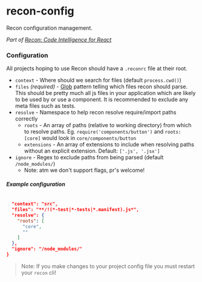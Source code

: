 recon-config
============

Recon configuration management.

*Part of [Recon: Code Intelligence for React](https://github.com/lystable/recon)*

### Configuration

All projects hoping to use Recon should have a `.reconrc` file at their root.

- `context` - Where should we search for files (default `process.cwd()`)
- `files` *(required)* - [Glob](https://en.wikipedia.org/wiki/Glob_(programming)) pattern telling which files
recon should parse. This should be pretty much all js files in your application which are likely to
be used by or use a component. It is recommended to exclude any meta files such as tests.
- `resolve` - Namespace to help recon resolve require/import paths correctly
  - `roots` - An array of paths (relative to working directory) from which to resolve paths.
  Eg. `require('components/button')` and `roots: [core]` would look in `core/components/button`
  - `extensions` - An array of extensions to include when resolving paths without an explicit extension.
  Default: `['.js', '.jsx']`
- `ignore` - Regex to exclude paths from being parsed (default `/node_modules/`)
  - Note: atm we don't support flags, pr's welcome!

##### Example configuration

```json

  "context": "src",
  "files": "**/!(*-test|*-tests|*.manifest).js*",
  "resolve": {
    "roots": [
      "core",
      ""
    ]
  },
  "ignore": "/node_modules/"
}
```

> Note: If you make changes to your project config file you must restart your `recon` cli!
